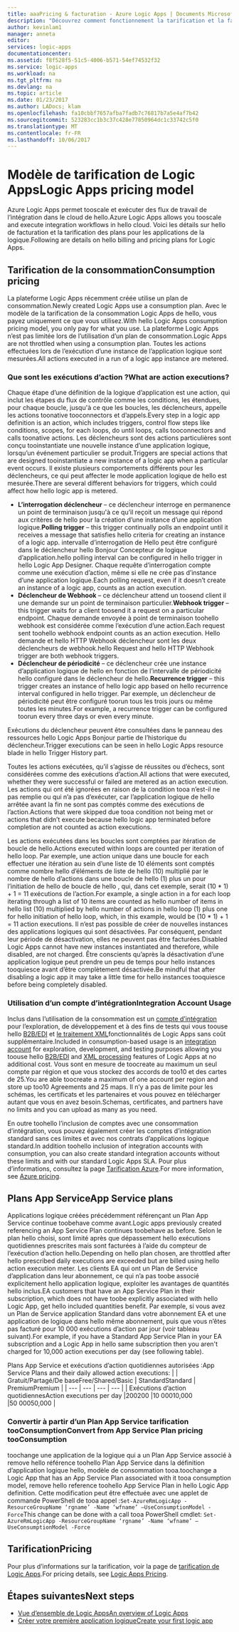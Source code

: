 ```yaml
---
title: aaaPricing & facturation - Azure Logic Apps | Documents Microsoft
description: "Découvrez comment fonctionnement la tarification et la facturation avec Azure Logic Apps."
author: kevinlam1
manager: anneta
editor: 
services: logic-apps
documentationcenter: 
ms.assetid: f8f528f5-51c5-4006-b571-54ef74532f32
ms.service: logic-apps
ms.workload: na
ms.tgt_pltfrm: na
ms.devlang: na
ms.topic: article
ms.date: 01/23/2017
ms.author: LADocs; klam
ms.openlocfilehash: fa10cbbf7657afba7fadb7c76817b7a5e4af7b42
ms.sourcegitcommit: 523283cc1b3c37c428e77850964dc1c33742c5f0
ms.translationtype: MT
ms.contentlocale: fr-FR
ms.lasthandoff: 10/06/2017
---
```

# <a name="logic-apps-pricing-model"></a><span data-ttu-id="3463e-103">Modèle de tarification de Logic Apps</span><span class="sxs-lookup"><span data-stu-id="3463e-103">Logic Apps pricing model</span></span>
<span data-ttu-id="3463e-104">Azure Logic Apps permet tooscale et exécuter des flux de travail de l’intégration dans le cloud de hello.</span><span class="sxs-lookup"><span data-stu-id="3463e-104">Azure Logic Apps allows you tooscale and execute integration workflows in hello cloud.</span></span>  <span data-ttu-id="3463e-105">Voici les détails sur hello de facturation et la tarification des plans pour les applications de la logique.</span><span class="sxs-lookup"><span data-stu-id="3463e-105">Following are details on hello billing and pricing plans for Logic Apps.</span></span>
## <a name="consumption-pricing"></a><span data-ttu-id="3463e-106">Tarification de la consommation</span><span class="sxs-lookup"><span data-stu-id="3463e-106">Consumption pricing</span></span>
<span data-ttu-id="3463e-107">La plateforme Logic Apps récemment créée utilise un plan de consommation.</span><span class="sxs-lookup"><span data-stu-id="3463e-107">Newly created Logic Apps use a consumption plan.</span></span> <span data-ttu-id="3463e-108">Avec le modèle de la tarification de la consommation Logic Apps de hello, vous payez uniquement ce que vous utilisez.</span><span class="sxs-lookup"><span data-stu-id="3463e-108">With hello Logic Apps consumption pricing model, you only pay for what you use.</span></span>  <span data-ttu-id="3463e-109">La plateforme Logic Apps n’est pas limitée lors de l’utilisation d’un plan de consommation.</span><span class="sxs-lookup"><span data-stu-id="3463e-109">Logic Apps are not throttled when using a consumption plan.</span></span>
<span data-ttu-id="3463e-110">Toutes les actions effectuées lors de l’exécution d’une instance de l’application logique sont mesurées.</span><span class="sxs-lookup"><span data-stu-id="3463e-110">All actions executed in a run of a logic app instance are metered.</span></span>
### <a name="what-are-action-executions"></a><span data-ttu-id="3463e-111">Que sont les exécutions d’action ?</span><span class="sxs-lookup"><span data-stu-id="3463e-111">What are action executions?</span></span>
<span data-ttu-id="3463e-112">Chaque étape d’une définition de la logique d’application est une action, qui inclut les étapes du flux de contrôle comme les conditions, les étendues, pour chaque boucle, jusqu'à ce que les boucles, les déclencheurs, appelle les actions toonative tooconnectors et d’appels.</span><span class="sxs-lookup"><span data-stu-id="3463e-112">Every step in a logic app definition is an action, which includes triggers, control flow steps like conditions, scopes, for each loops, do until loops, calls tooconnectors and calls toonative actions.</span></span>
<span data-ttu-id="3463e-113">Les déclencheurs sont des actions particulières sont conçu tooinstantiate une nouvelle instance d’une application logique, lorsqu’un événement particulier se produit.</span><span class="sxs-lookup"><span data-stu-id="3463e-113">Triggers are special actions that are designed tooinstantiate a new instance of a logic app when a particular event occurs.</span></span>  <span data-ttu-id="3463e-114">Il existe plusieurs comportements différents pour les déclencheurs, ce qui peut affecter le mode application logique de hello est mesurée.</span><span class="sxs-lookup"><span data-stu-id="3463e-114">There are several different behaviors for triggers, which could affect how hello logic app is metered.</span></span>
* <span data-ttu-id="3463e-115">**L’interrogation déclencheur** – ce déclencheur interroge en permanence un point de terminaison jusqu'à ce qu’il reçoit un message qui répond aux critères de hello pour la création d’une instance d’une application logique.</span><span class="sxs-lookup"><span data-stu-id="3463e-115">**Polling trigger** – this trigger continually polls an endpoint until it receives a message that satisfies hello criteria for creating an instance of a logic app.</span></span>  <span data-ttu-id="3463e-116">intervalle d’interrogation de Hello peut être configuré dans le déclencheur hello Bonjour Concepteur de logique d’application.</span><span class="sxs-lookup"><span data-stu-id="3463e-116">hello polling interval can be configured in hello trigger in hello Logic App Designer.</span></span>  <span data-ttu-id="3463e-117">Chaque requête d’interrogation compte comme une exécution d’action, même si elle ne crée pas d’instance d’une application logique.</span><span class="sxs-lookup"><span data-stu-id="3463e-117">Each polling request, even if it doesn’t create an instance of a logic app, counts as an action execution.</span></span>
* <span data-ttu-id="3463e-118">**Déclencheur de Webhook** – ce déclencheur attend un toosend client il une demande sur un point de terminaison particulier.</span><span class="sxs-lookup"><span data-stu-id="3463e-118">**Webhook trigger** – this trigger waits for a client toosend it a request on a particular endpoint.</span></span>  <span data-ttu-id="3463e-119">Chaque demande envoyée à point de terminaison toohello webhook est considérée comme l’exécution d’une action.</span><span class="sxs-lookup"><span data-stu-id="3463e-119">Each request sent toohello webhook endpoint counts as an action execution.</span></span> <span data-ttu-id="3463e-120">Hello demande et hello HTTP Webhook déclencheur sont les deux déclencheurs de webhook.</span><span class="sxs-lookup"><span data-stu-id="3463e-120">hello Request and hello HTTP Webhook trigger are both webhook triggers.</span></span>
* <span data-ttu-id="3463e-121">**Déclencheur de périodicité** – ce déclencheur crée une instance d’application logique de hello en fonction de l’intervalle de périodicité hello configuré dans le déclencheur de hello.</span><span class="sxs-lookup"><span data-stu-id="3463e-121">**Recurrence trigger** – this trigger creates an instance of hello logic app based on hello recurrence interval configured in hello trigger.</span></span>  <span data-ttu-id="3463e-122">Par exemple, un déclencheur de périodicité peut être configuré toorun tous les trois jours ou même toutes les minutes.</span><span class="sxs-lookup"><span data-stu-id="3463e-122">For example, a recurrence trigger can be configured toorun every three days or even every minute.</span></span>

<span data-ttu-id="3463e-123">Exécutions du déclencheur peuvent être consultées dans le panneau des ressources hello Logic Apps Bonjour partie de l’historique du déclencheur.</span><span class="sxs-lookup"><span data-stu-id="3463e-123">Trigger executions can be seen in hello Logic Apps resource blade in hello Trigger History part.</span></span>

<span data-ttu-id="3463e-124">Toutes les actions exécutées, qu’il s’agisse de réussites ou d’échecs, sont considérées comme des exécutions d’action.</span><span class="sxs-lookup"><span data-stu-id="3463e-124">All actions that were executed, whether they were successful or failed are metered as an action execution.</span></span>  <span data-ttu-id="3463e-125">Les actions qui ont été ignorées en raison de la condition tooa n’est-il ne pas remplie ou qui n’a pas d’exécuter, car l’application logique de hello arrêtée avant la fin ne sont pas comptés comme des exécutions de l’action.</span><span class="sxs-lookup"><span data-stu-id="3463e-125">Actions that were skipped due tooa condition not being met or actions that didn’t execute because hello logic app terminated before completion are not counted as action executions.</span></span>

<span data-ttu-id="3463e-126">Les actions exécutées dans les boucles sont comptées par itération de boucle de hello.</span><span class="sxs-lookup"><span data-stu-id="3463e-126">Actions executed within loops are counted per iteration of hello loop.</span></span>  <span data-ttu-id="3463e-127">Par exemple, une action unique dans une boucle for each effectuer une itération au sein d’une liste de 10 éléments sont comptés comme nombre hello d’éléments de liste de hello (10) multiplié par le nombre de hello d’actions dans une boucle de hello (1) plus un pour l’initiation de hello de boucle de hello , qui, dans cet exemple, serait (10 * 1) + 1 = 11 exécutions de l’action.</span><span class="sxs-lookup"><span data-stu-id="3463e-127">For example, a single action in a for each loop iterating through a list of 10 items are counted as hello number of items in hello list (10) multiplied by hello number of actions in hello loop (1) plus one for hello initiation of hello loop, which, in this example, would be (10 * 1) + 1 = 11 action executions.</span></span>
<span data-ttu-id="3463e-128">Il n’est pas possible de créer de nouvelles instances des applications logiques qui sont désactivées. Par conséquent, pendant leur période de désactivation, elles ne peuvent pas être facturées.</span><span class="sxs-lookup"><span data-stu-id="3463e-128">Disabled Logic Apps cannot have new instances instantiated and therefore, while disabled, are not charged.</span></span>  <span data-ttu-id="3463e-129">Être conscients qu’après la désactivation d’une application logique peut prendre un peu de temps pour hello instances tooquiesce avant d’être complètement désactivée.</span><span class="sxs-lookup"><span data-stu-id="3463e-129">Be mindful that after disabling a logic app it may take a little time for hello instances tooquiesce before being completely disabled.</span></span>
### <a name="integration-account-usage"></a><span data-ttu-id="3463e-130">Utilisation d’un compte d’intégration</span><span class="sxs-lookup"><span data-stu-id="3463e-130">Integration Account Usage</span></span>
<span data-ttu-id="3463e-131">Inclus dans l’utilisation de la consommation est un [compte d’intégration](logic-apps-enterprise-integration-create-integration-account.md) pour l’exploration, de développement et à des fins de tests qui vous toouse hello [B2B/EDI](logic-apps-enterprise-integration-b2b.md) et [le traitement XML](logic-apps-enterprise-integration-xml.md)fonctionnalités de Logic Apps sans coût supplémentaire.</span><span class="sxs-lookup"><span data-stu-id="3463e-131">Included in consumption-based usage is an [integration account](logic-apps-enterprise-integration-create-integration-account.md) for exploration, development, and testing purposes allowing you toouse hello [B2B/EDI](logic-apps-enterprise-integration-b2b.md) and [XML processing](logic-apps-enterprise-integration-xml.md) features of Logic Apps at no additional cost.</span></span> <span data-ttu-id="3463e-132">Vous sont en mesure de toocreate au maximum un seul compte par région et que vous stockez des accords de too10 et des cartes de 25.</span><span class="sxs-lookup"><span data-stu-id="3463e-132">You are able toocreate a maximum of one account per region and store up too10 Agreements and 25 maps.</span></span> <span data-ttu-id="3463e-133">Il n’y a pas de limite pour les schémas, les certificats et les partenaires et vous pouvez en télécharger autant que vous en avez besoin.</span><span class="sxs-lookup"><span data-stu-id="3463e-133">Schemas, certificates, and partners have no limits and you can upload as many as you need.</span></span>

<span data-ttu-id="3463e-134">En outre toohello l’inclusion de comptes avec une consommation d’intégration, vous pouvez également créer les comptes d’intégration standard sans ces limites et avec nos contrats d’applications logique standard.</span><span class="sxs-lookup"><span data-stu-id="3463e-134">In addition toohello inclusion of integration accounts with consumption, you can also create standard integration accounts without these limits and with our standard Logic Apps SLA.</span></span> <span data-ttu-id="3463e-135">Pour plus d’informations, consultez la page [Tarification Azure](https://azure.microsoft.com/pricing/details/logic-apps).</span><span class="sxs-lookup"><span data-stu-id="3463e-135">For more information, see [Azure pricing](https://azure.microsoft.com/pricing/details/logic-apps).</span></span>

## <a name="app-service-plans"></a><span data-ttu-id="3463e-136">Plans App Service</span><span class="sxs-lookup"><span data-stu-id="3463e-136">App Service plans</span></span>
<span data-ttu-id="3463e-137">Applications logique créées précédemment référençant un Plan App Service continue toobehave comme avant.</span><span class="sxs-lookup"><span data-stu-id="3463e-137">Logic apps previously created referencing an App Service Plan continues toobehave as before.</span></span> <span data-ttu-id="3463e-138">Selon le plan hello choisi, sont limité après que dépassement hello exécutions quotidiennes prescrites mais sont facturées à l’aide du compteur de l’exécution d’action hello.</span><span class="sxs-lookup"><span data-stu-id="3463e-138">Depending on hello plan chosen, are throttled after hello prescribed daily executions are exceeded but are billed using hello action execution meter.</span></span>
<span data-ttu-id="3463e-139">Les clients EA qui ont un Plan de Service d’application dans leur abonnement, ce qui n’a pas toobe associé explicitement hello application logique, exploiter les avantages de quantités hello inclus.</span><span class="sxs-lookup"><span data-stu-id="3463e-139">EA customers that have an App Service Plan in their subscription, which does not have toobe explicitly associated with hello Logic App, get hello included quantities benefit.</span></span>  <span data-ttu-id="3463e-140">Par exemple, si vous avez un Plan de Service application Standard dans votre abonnement EA et une application de logique dans hello même abonnement, puis que vous n’êtes pas facturé pour 10 000 exécutions d’action par jour (voir tableau suivant).</span><span class="sxs-lookup"><span data-stu-id="3463e-140">For example, if you have a Standard App Service Plan in your EA subscription and a Logic App in hello same subscription then you aren't charged for 10,000 action executions per day (see following table).</span></span> 

<span data-ttu-id="3463e-141">Plans App Service et exécutions d’action quotidiennes autorisées :</span><span class="sxs-lookup"><span data-stu-id="3463e-141">App Service Plans and their daily allowed action executions:</span></span>
|  | <span data-ttu-id="3463e-142">Gratuit/Partagé/De base</span><span class="sxs-lookup"><span data-stu-id="3463e-142">Free/Shared/Basic</span></span> | <span data-ttu-id="3463e-143">Standard</span><span class="sxs-lookup"><span data-stu-id="3463e-143">Standard</span></span> | <span data-ttu-id="3463e-144">Premium</span><span class="sxs-lookup"><span data-stu-id="3463e-144">Premium</span></span> |
| --- | --- | --- | --- |
| <span data-ttu-id="3463e-145">Exécutions d’action quotidiennes</span><span class="sxs-lookup"><span data-stu-id="3463e-145">Action executions per day</span></span> |<span data-ttu-id="3463e-146">200</span><span class="sxs-lookup"><span data-stu-id="3463e-146">200</span></span> |<span data-ttu-id="3463e-147">10 000</span><span class="sxs-lookup"><span data-stu-id="3463e-147">10,000</span></span> |<span data-ttu-id="3463e-148">50 000</span><span class="sxs-lookup"><span data-stu-id="3463e-148">50,000</span></span> |
### <a name="convert-from-app-service-plan-pricing-tooconsumption"></a><span data-ttu-id="3463e-149">Convertir à partir d’un Plan App Service tarification tooConsumption</span><span class="sxs-lookup"><span data-stu-id="3463e-149">Convert from App Service Plan pricing tooConsumption</span></span>
<span data-ttu-id="3463e-150">toochange une application de la logique qui a un Plan App Service associé à remove hello référence toohello Plan App Service dans la définition d’application logique hello, modèle de consommation tooa.</span><span class="sxs-lookup"><span data-stu-id="3463e-150">toochange a Logic App that has an App Service Plan associated with it tooa consumption model, remove hello reference toohello App Service Plan in hello Logic App definition.</span></span>  <span data-ttu-id="3463e-151">Cette modification peut être effectuée avec une applet de commande PowerShell de tooa appel :`Set-AzureRmLogicApp -ResourceGroupName ‘rgname’ -Name ‘wfname’ –UseConsumptionModel -Force`</span><span class="sxs-lookup"><span data-stu-id="3463e-151">This change can be done with a call tooa PowerShell cmdlet: `Set-AzureRmLogicApp -ResourceGroupName ‘rgname’ -Name ‘wfname’ –UseConsumptionModel -Force`</span></span>
## <a name="pricing"></a><span data-ttu-id="3463e-152">Tarification</span><span class="sxs-lookup"><span data-stu-id="3463e-152">Pricing</span></span>
<span data-ttu-id="3463e-153">Pour plus d’informations sur la tarification, voir la page de [tarification de Logic Apps](https://azure.microsoft.com/pricing/details/logic-apps).</span><span class="sxs-lookup"><span data-stu-id="3463e-153">For pricing details, see [Logic Apps Pricing](https://azure.microsoft.com/pricing/details/logic-apps).</span></span>

## <a name="next-steps"></a><span data-ttu-id="3463e-154">Étapes suivantes</span><span class="sxs-lookup"><span data-stu-id="3463e-154">Next steps</span></span>
* <span data-ttu-id="3463e-155">[Vue d’ensemble de Logic Apps][whatis]</span><span class="sxs-lookup"><span data-stu-id="3463e-155">[An overview of Logic Apps][whatis]</span></span>
* <span data-ttu-id="3463e-156">[Créer votre première application logique][create]</span><span class="sxs-lookup"><span data-stu-id="3463e-156">[Create your first logic app][create]</span></span>

[pricing]: https://azure.microsoft.com/pricing/details/logic-apps/
[whatis]: logic-apps-what-are-logic-apps.md
[create]: logic-apps-create-a-logic-app.md

